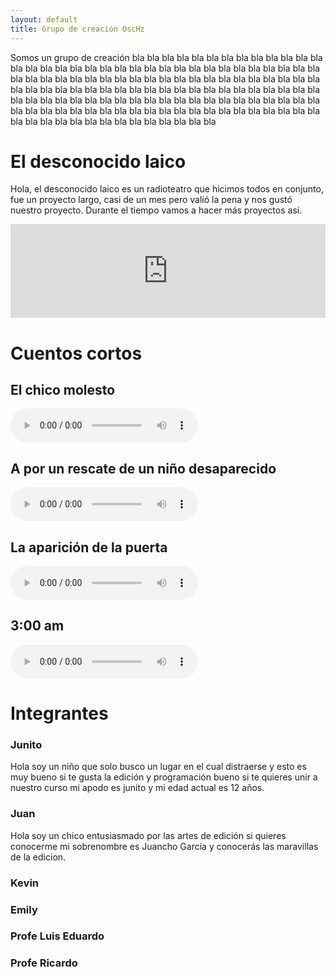 ```yaml
---
layout: default
title: Grupo de creación OscHz
---
```


Somos un grupo de creación bla bla bla bla bla bla bla bla bla bla bla bla bla bla bla bla bla bla bla bla bla bla bla bla bla bla bla bla bla bla bla bla bla bla bla bla bla bla bla bla bla bla bla bla bla bla bla bla bla bla bla bla bla bla bla bla bla bla bla bla bla bla bla bla bla bla bla bla bla bla bla bla bla bla bla bla bla bla bla bla bla bla bla bla bla bla bla bla bla bla bla bla bla bla bla bla bla bla bla bla bla bla bla bla bla bla bla bla bla bla bla bla bla bla bla bla bla bla bla bla bla bla bla bla bla bla bla bla bla bla bla bla


# El desconocido laico

  Hola, el desconocido laico es un radioteatro que hicimos todos en conjunto, fue un proyecto largo, casi de un mes pero valió la pena y nos gustó nuestro proyecto. Durante el tiempo vamos a hacer más proyectos así. 

<div class="video">
    <iframe width="100%" src="https://www.youtube.com/embed/KngGlpc4kBI" frameborder="0" allow="accelerometer; autoplay; clipboard-write; encrypted-media; gyroscope; picture-in-picture" allowfullscreen></iframe>
</div>

# Cuentos cortos

## El chico molesto

<audio controls preload="metadata" style=" width:300px;">
    <source src="assets/Cuento1.mp3" type="audio/mpeg">
        Your browser does not support the audio element.
    </audio><br />

## A por un rescate de un niño desaparecido

<audio controls preload="metadata" style=" width:300px;">
    <source src="assets/Cuento1.mp3" type="audio/mpeg">
        Your browser does not support the audio element.
    </audio><br />

## La aparición de la puerta

<audio controls preload="metadata" style=" width:300px;">
    <source src="assets/Cuento1.mp3" type="audio/mpeg">
        Your browser does not support the audio element.
    </audio><br />

## 3:00 am

<audio controls preload="metadata" style=" width:300px;">
    <source src="assets/Cuento1.mp3" type="audio/mpeg">
        Your browser does not support the audio element.
    </audio><br />


# Integrantes

### Junito

Hola soy un niño que solo busco un lugar en el cual distraerse y esto es muy bueno si te gusta la edición y programación bueno si te quieres unir a nuestro curso mi apodo es junito y mi edad actual es 12 años.

### Juan

Hola soy un chico entusiasmado por las artes de edición si quieres conocerme mi sobrenombre es Juancho García y conocerás las maravillas de la edicion.

### Kevin


### Emily


### Profe Luis Eduardo


### Profe Ricardo

